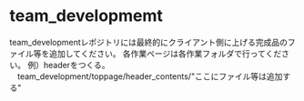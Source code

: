 # team_developmemt
team_developmentレポジトリには最終的にクライアント側に上げる完成品のファイル等を追加してください。
各作業ページは各作業フォルダで行ってください。
例）headerをつくる。
　team_development/toppage/header_contents/"ここにファイル等は追加する"
　　
